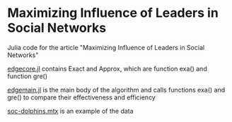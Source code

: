 # Maximizing Influence of Leaders in Social Networks

Julia code for the article "Maximizing Influence of Leaders in Social Networks"


[edgecore.jl](./edgecore.jl) contains Exact and Approx, which are function exa() and function gre()


[edgemain.jl](./edgemain.jl) is the main body of the algorithm and calls functions exa() and gre() to compare their effectiveness and efficiency


[soc-dolphins.mtx](./data/soc-dolphins.mtx) is an example of the data
